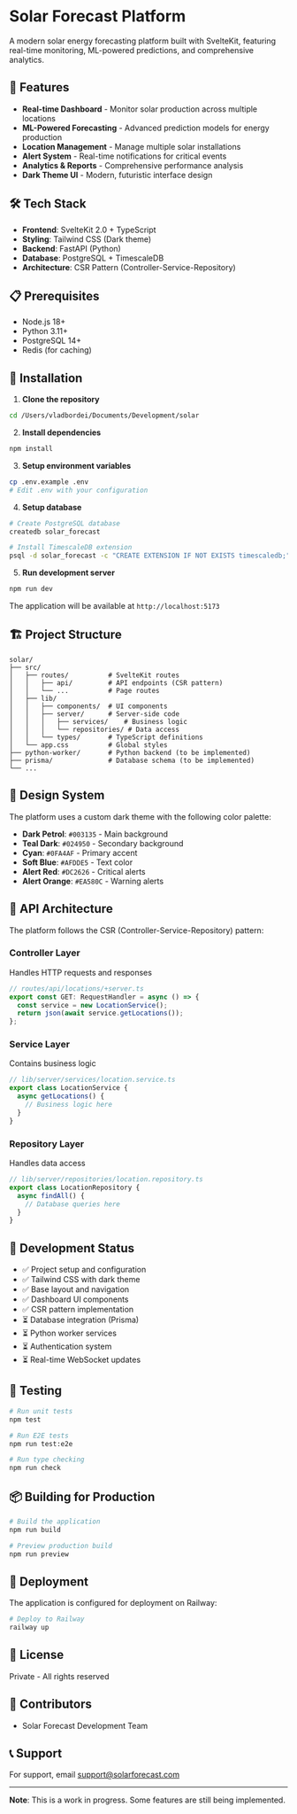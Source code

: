 # Solar Forecast Platform

A modern solar energy forecasting platform built with SvelteKit, featuring real-time monitoring, ML-powered predictions, and comprehensive analytics.

## 🚀 Features

- **Real-time Dashboard** - Monitor solar production across multiple locations
- **ML-Powered Forecasting** - Advanced prediction models for energy production
- **Location Management** - Manage multiple solar installations
- **Alert System** - Real-time notifications for critical events
- **Analytics & Reports** - Comprehensive performance analysis
- **Dark Theme UI** - Modern, futuristic interface design

## 🛠️ Tech Stack

- **Frontend**: SvelteKit 2.0 + TypeScript
- **Styling**: Tailwind CSS (Dark theme)
- **Backend**: FastAPI (Python)
- **Database**: PostgreSQL + TimescaleDB
- **Architecture**: CSR Pattern (Controller-Service-Repository)

## 📋 Prerequisites

- Node.js 18+ 
- Python 3.11+
- PostgreSQL 14+
- Redis (for caching)

## 🔧 Installation

1. **Clone the repository**
```bash
cd /Users/vladbordei/Documents/Development/solar
```

2. **Install dependencies**
```bash
npm install
```

3. **Setup environment variables**
```bash
cp .env.example .env
# Edit .env with your configuration
```

4. **Setup database**
```bash
# Create PostgreSQL database
createdb solar_forecast

# Install TimescaleDB extension
psql -d solar_forecast -c "CREATE EXTENSION IF NOT EXISTS timescaledb;"
```

5. **Run development server**
```bash
npm run dev
```

The application will be available at `http://localhost:5173`

## 🏗️ Project Structure

```
solar/
├── src/
│   ├── routes/          # SvelteKit routes
│   │   ├── api/         # API endpoints (CSR pattern)
│   │   └── ...          # Page routes
│   ├── lib/
│   │   ├── components/  # UI components
│   │   ├── server/      # Server-side code
│   │   │   ├── services/    # Business logic
│   │   │   └── repositories/ # Data access
│   │   └── types/       # TypeScript definitions
│   └── app.css          # Global styles
├── python-worker/       # Python backend (to be implemented)
├── prisma/              # Database schema (to be implemented)
└── ...
```

## 🎨 Design System

The platform uses a custom dark theme with the following color palette:

- **Dark Petrol**: `#003135` - Main background
- **Teal Dark**: `#024950` - Secondary background
- **Cyan**: `#0FA4AF` - Primary accent
- **Soft Blue**: `#AFDDE5` - Text color
- **Alert Red**: `#DC2626` - Critical alerts
- **Alert Orange**: `#EA580C` - Warning alerts

## 📡 API Architecture

The platform follows the CSR (Controller-Service-Repository) pattern:

### Controller Layer
Handles HTTP requests and responses
```typescript
// routes/api/locations/+server.ts
export const GET: RequestHandler = async () => {
  const service = new LocationService();
  return json(await service.getLocations());
};
```

### Service Layer
Contains business logic
```typescript
// lib/server/services/location.service.ts
export class LocationService {
  async getLocations() {
    // Business logic here
  }
}
```

### Repository Layer
Handles data access
```typescript
// lib/server/repositories/location.repository.ts
export class LocationRepository {
  async findAll() {
    // Database queries here
  }
}
```

## 🚦 Development Status

- ✅ Project setup and configuration
- ✅ Tailwind CSS with dark theme
- ✅ Base layout and navigation
- ✅ Dashboard UI components
- ✅ CSR pattern implementation
- ⏳ Database integration (Prisma)
- ⏳ Python worker services
- ⏳ Authentication system
- ⏳ Real-time WebSocket updates

## 🧪 Testing

```bash
# Run unit tests
npm test

# Run E2E tests
npm run test:e2e

# Run type checking
npm run check
```

## 📦 Building for Production

```bash
# Build the application
npm run build

# Preview production build
npm run preview
```

## 🚀 Deployment

The application is configured for deployment on Railway:

```bash
# Deploy to Railway
railway up
```

## 📝 License

Private - All rights reserved

## 👥 Contributors

- Solar Forecast Development Team

## 📞 Support

For support, email support@solarforecast.com

---

**Note**: This is a work in progress. Some features are still being implemented.